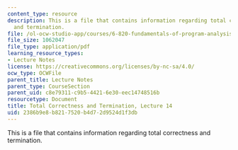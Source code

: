 ```yaml
---
content_type: resource
description: This is a file that contains information regarding total correctness
  and termination.
file: /ol-ocw-studio-app/courses/6-820-fundamentals-of-program-analysis-fall-2015/2386b9e8b8217520b4d72d9524d1f3db_MIT6_820F15_L14.pdf
file_size: 1062047
file_type: application/pdf
learning_resource_types:
- Lecture Notes
license: https://creativecommons.org/licenses/by-nc-sa/4.0/
ocw_type: OCWFile
parent_title: Lecture Notes
parent_type: CourseSection
parent_uid: c8e79311-c9b5-4421-6e30-eec14748516b
resourcetype: Document
title: Total Correctness and Termination, Lecture 14
uid: 2386b9e8-b821-7520-b4d7-2d9524d1f3db
---
```

This is a file that contains information regarding total correctness and termination.